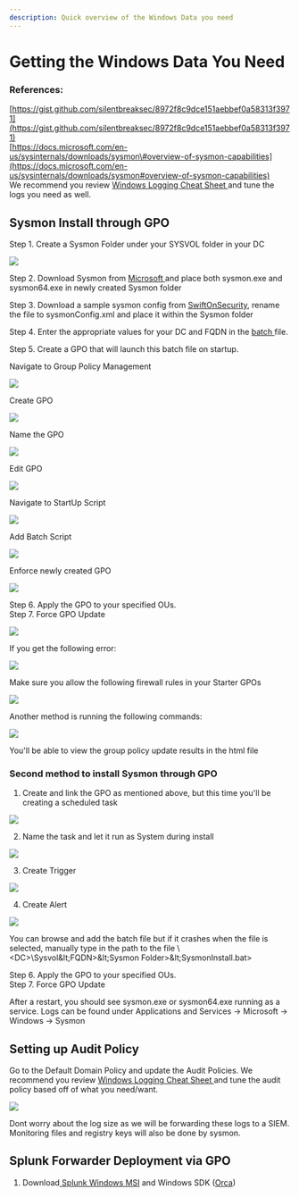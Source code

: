 ```yaml
---
description: Quick overview of the Windows Data you need
---
```


# Getting the Windows Data You Need

### References:

[https://gist.github.com/silentbreaksec/8972f8c9dce151aebbef0a58313f3971](https://gist.github.com/silentbreaksec/8972f8c9dce151aebbef0a58313f3971)  
[https://docs.microsoft.com/en-us/sysinternals/downloads/sysmon\#overview-of-sysmon-capabilities](https://docs.microsoft.com/en-us/sysinternals/downloads/sysmon#overview-of-sysmon-capabilities)  
We recommend you review [Windows Logging Cheat Sheet ](https://static1.squarespace.com/static/552092d5e4b0661088167e5c/t/5c586681f4e1fced3ce1308b/1549297281905/Windows+Logging+Cheat+Sheet_ver_Feb_2019.pdf)and tune the logs you need as well.

## Sysmon Install through GPO

Step 1. Create a Sysmon Folder under your SYSVOL folder in your DC

![](../.gitbook/assets/image%20%28141%29.png)

Step 2. Download Sysmon from [Microsoft ](https://docs.microsoft.com/en-us/sysinternals/downloads/sysmon#overview-of-sysmon-capabilities)and place both sysmon.exe and sysmon64.exe in newly created Sysmon folder

Step 3. Download a sample sysmon config from [SwiftOnSecurity](https://github.com/SwiftOnSecurity/sysmon-config), rename the file to sysmonConfig.xml and place it within the Sysmon folder

Step 4. Enter the appropriate values for your DC and FQDN in the [batch ](https://gist.github.com/silentbreaksec/8972f8c9dce151aebbef0a58313f3971)file.

Step 5. Create a GPO that will launch this batch file on startup.  
  
Navigate to Group Policy Management

![](../.gitbook/assets/image%20%28132%29.png)

Create GPO

![](../.gitbook/assets/image%20%28147%29.png)

Name the GPO 

![](../.gitbook/assets/image%20%28145%29.png)

Edit GPO

![](../.gitbook/assets/image%20%28149%29.png)

Navigate to StartUp Script

![](../.gitbook/assets/image%20%28139%29.png)

Add Batch Script 

![](../.gitbook/assets/image%20%28138%29.png)

Enforce newly created GPO

![](../.gitbook/assets/image%20%28144%29.png)

Step 6. Apply the GPO to your specified OUs.   
Step 7. Force GPO Update

![](../.gitbook/assets/image%20%28133%29.png)

If you get the following error:

![](../.gitbook/assets/image%20%28140%29.png)

Make sure you allow the following firewall rules in your Starter GPOs  


![](../.gitbook/assets/image%20%28142%29.png)

Another method is running the following commands:

![](../.gitbook/assets/image%20%28146%29.png)

You'll be able to view the group policy update results in the html file  


### Second method to install Sysmon through GPO

1. Create and link the GPO as mentioned above, but this time you'll be creating a scheduled task

![](../.gitbook/assets/image%20%28143%29.png)

2. Name the task and let it run as System during install 

![](../.gitbook/assets/image%20%28137%29.png)

3. Create Trigger

![](../.gitbook/assets/image%20%28148%29.png)

4. Create Alert

![](../.gitbook/assets/image%20%28136%29.png)

You can browse and add the batch file but if it crashes when the file is selected, manually type in the path to the file \\&lt;DC&gt;\Sysvol\&lt;FQDN&gt;\&lt;Sysmon Folder&gt;\&lt;SysmonInstall.bat&gt;  
  
Step 6. Apply the GPO to your specified OUs.   
Step 7. Force GPO Update

After a restart, you should see sysmon.exe or sysmon64.exe running as a service. Logs can be found under Applications and Services -&gt; Microsoft -&gt; Windows -&gt; Sysmon

## Setting up Audit Policy

Go to the Default Domain Policy and update the Audit Policies. We recommend you review [Windows Logging Cheat Sheet ](https://static1.squarespace.com/static/552092d5e4b0661088167e5c/t/5c586681f4e1fced3ce1308b/1549297281905/Windows+Logging+Cheat+Sheet_ver_Feb_2019.pdf)and tune the audit policy based off of what you need/want.

![](../.gitbook/assets/image%20%28135%29.png)

Dont worry about the log size as we will be forwarding these logs to a SIEM. Monitoring files and registry keys will also be done by sysmon. 

## Splunk Forwarder Deployment via GPO

1. Download[ Splunk Windows MSI](https://www.splunk.com/en_us/download/splunk-enterprise.html) and Windows SDK \([Orca](https://docs.microsoft.com/en-us/windows/win32/msi/orca-exe)\)

